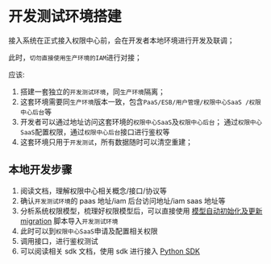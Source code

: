 # 开发测试环境搭建

接入系统在正式接入权限中心前，会在开发者本地环境进行开发及联调；

此时，`切勿直接使用生产环境的IAM`进行对接；

应该:

1. 搭建一套独立的`开发测试环境`，同`生产环境`隔离；
2. 这套环境需要同`生产环境`版本一致，包含`PaaS/ESB/用户管理/权限中心SaaS /权限中心后台`等
3. 开发者可以通过地址访问这套环境的`权限中心SaaS`及`权限中心后台`； 通过`权限中心SaaS`配置权限，通过`权限中心后台`接口进行鉴权等
4. 这套环境只用于`开发测试`，所有数据随时可以清空重建；
 

## 本地开发步骤

1. 阅读文档，理解权限中心相关概念/接口/协议等
2. 确认`开发测试环境`的 paas 地址/iam 后台访问地址/iam saas 地址等
3. 分析系统权限模型，梳理好权限模型后，可以直接使用 [模型自动初始化及更新 migration](../Solutions/Migration.md) 脚本导入`开发测试环境`
4. 此时可以到`权限中心SaaS`申请及配置相关权限
5. 调用接口，进行鉴权测试
6. 可以阅读相关 sdk 文档，使用 sdk 进行接入 [Python SDK](../../Reference/SDK/01-PythonSDK.md)
